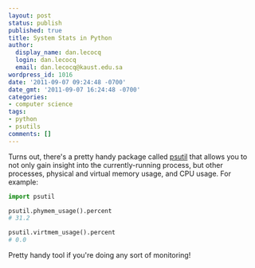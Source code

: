 ```yaml
---
layout: post
status: publish
published: true
title: System Stats in Python
author:
  display_name: dan.lecocq
  login: dan.lecocq
  email: dan.lecocq@kaust.edu.sa
wordpress_id: 1016
date: '2011-09-07 09:24:48 -0700'
date_gmt: '2011-09-07 16:24:48 -0700'
categories:
- computer science
tags:
- python
- psutils
comments: []
---
```

Turns out, there's a pretty handy package called [psutil](http://code.google.com/p/psutil/) that allows you to not only gain insight into the currently-running process, but other processes, physical and virtual memory usage, and CPU usage. For example:

```python
import psutil

psutil.phymem_usage().percent
# 31.2

psutil.virtmem_usage().percent
# 0.0
```

Pretty handy tool if you're doing any sort of monitoring!
